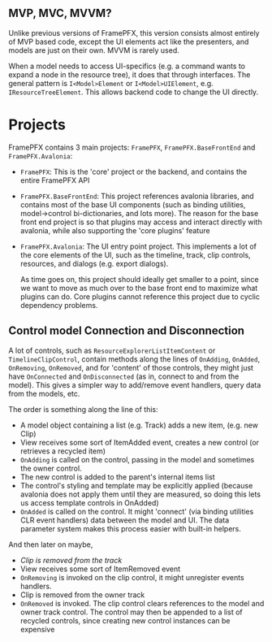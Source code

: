 ## MVP, MVC, MVVM?

Unlike previous versions of FramePFX, this version consists almost entirely of MVP based code, 
except the UI elements act like the presenters, and models are just on their own. MVVM is rarely used.

When a model needs to access UI-specifics (e.g. a command wants to expand a node in the resource tree),
it does that through interfaces. The general pattern is `I<Model>Element` or `I<Model>UIElement`, e.g. `IResourceTreeElement`.
This allows backend code to change the UI directly.

# Projects
FramePFX contains 3 main projects: `FramePFX`, `FramePFX.BaseFrontEnd` and `FramePFX.Avalonia`:
- `FramePFX`: This is the 'core' project or the backend, and contains the entire FramePFX API
- `FramePFX.BaseFrontEnd`: This project references avalonia libraries, and contains most of the base UI 
  components (such as binding utilities, model->control bi-dictionaries, and lots more).
  The reason for the base front end project is so that plugins may access and interact directly with avalonia,
  while also supporting the 'core plugins' feature
- `FramePFX.Avalonia`: The UI entry point project. This implements a lot of the core elements of the UI, such as
  the timeline, track, clip controls, resources, and dialogs (e.g. export dialogs).

  As time goes on, this project should ideally get smaller to a point, since we want to move as much over to the base front end to maximize
  what plugins can do. Core plugins cannot reference this project due to cyclic dependency problems.

## Control model Connection and Disconnection

A lot of controls, such as `ResourceExplorerListItemContent` or `TimelineClipControl`, contain
methods along the lines of `OnAdding`, `OnAdded`, `OnRemoving`, `OnRemoved`, and
for 'content' of those controls, they might just have `OnConnected` and `OnDisconnected`
(as in, connect to and from the model). This gives a simpler way to add/remove event handlers,
query data from the models, etc.

The order is something along the line of this:

- A model object containing a list (e.g. Track) adds a new item, (e.g. new Clip)
- View receives some sort of ItemAdded event, creates a new control (or retrieves a recycled item)
- `OnAdding` is called on the control, passing in the model and sometimes the owner control.
- The new control is added to the parent's internal items list
- The control's styling and template may be explicitly applied (because avalonia does not apply them until they are measured, so doing this lets us access template controls in OnAdded)
- `OnAdded` is called on the control. It might 'connect' (via binding utilities CLR event handlers) data between the model and UI. The data parameter system makes this process easier with built-in helpers.

And then later on maybe,
- *Clip is removed from the track*
- View receives some sort of ItemRemoved event
- `OnRemoving` is invoked on the clip control, it might unregister events handlers.
- Clip is removed from the owner track
- `OnRemoved` is invoked. The clip control clears references to the model and owner track control. 
  The control may then be appended to a list of recycled controls, since creating new control instances can be expensive

